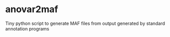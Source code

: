 # anovar2maf
Tiny python script to generate MAF files from output generated by standard annotation programs
